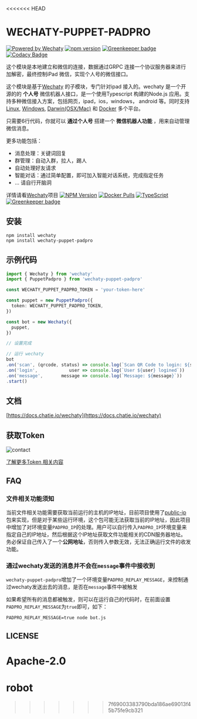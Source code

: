 <<<<<<< HEAD
# WECHATY-PUPPET-PADPRO

[![Powered by Wechaty](https://img.shields.io/badge/Powered%20By-Wechaty-blue.svg)](https://github.com/chatie/wechaty)
[![npm version](https://badge.fury.io/js/wechaty-puppet-padpro.svg)](https://badge.fury.io/js/wechaty-puppet-padpro)
[![Greenkeeper badge](https://badges.greenkeeper.io/botorange/wechaty-puppet-padpro.svg)](https://greenkeeper.io/)
[![Codacy Badge](https://api.codacy.com/project/badge/Grade/cb818825ff8146bab6a040febb5bd3c3)](https://app.codacy.com/app/windmemory/wechaty-puppet-padpro?utm_source=github.com&utm_medium=referral&utm_content=botorange/wechaty-puppet-padpro&utm_campaign=Badge_Grade_Settings)

这个模块是本地建立和微信的连接，数据通过GRPC 连接一个协议服务器来进行加解密，最终控制iPad 微信，实现个人号的微信接口。

这个模块是基于[Wechaty](https://github.com/Chatie/wechaty/) 的子模块，专门针对ipad 接入的。wechaty 是一个开源的的 **个人号** 微信机器人接口，是一个使用Typescript 构建的Node.js 应用。支持多种微信接入方案，包括网页，ipad，ios，windows， android 等。同时支持[Linux](https://travis-ci.com/chatie/wechaty), [Windows](https://ci.appveyor.com/project/chatie/wechaty), [Darwin\(OSX/Mac\)](https://travis-ci.com/chatie/wechaty) 和 [Docker](https://app.shippable.com/github/Chatie/wechaty) 多个平台。

只需要6行代码，你就可以 **通过个人号** 搭建一个 **微信机器人功能** ，用来自动管理微信消息。

更多功能包括：

* 消息处理：关键词回复
* 群管理：自动入群，拉人，踢人
* 自动处理好友请求
* 智能对话：通过简单配置，即可加入智能对话系统，完成指定任务
* ... 请自行开脑洞

详情请看[Wechaty](https://github.com/chatie/wechaty)项目 [![NPM Version](https://badge.fury.io/js/wechaty.svg)](https://badge.fury.io/js/wechaty) [![Docker Pulls](https://img.shields.io/docker/pulls/zixia/wechaty.svg?maxAge=2592000)](https://hub.docker.com/r/zixia/wechaty/) [![TypeScript](https://img.shields.io/badge/<%2F>-TypeScript-blue.svg)](https://www.typescriptlang.org/) [![Greenkeeper badge](https://badges.greenkeeper.io/Chatie/wechaty.svg)](https://greenkeeper.io/)

## 安装

```shell
npm install wechaty
npm install wechaty-puppet-padpro
```

## 示例代码

```ts
import { Wechaty } from 'wechaty'
import { PuppetPadpro } from 'wechaty-puppet-padpro'

const WECHATY_PUPPET_PADPRO_TOKEN = 'your-token-here'

const puppet = new PuppetPadpro({
  token: WECHATY_PUPPET_PADPRO_TOKEN,
})

const bot = new Wechaty({
  puppet,
})

// 设置完成

// 运行 wechaty
bot
.on('scan', (qrcode, status) => console.log(`Scan QR Code to login: ${status}\nhttps://api.qrserver.com/v1/create-qr-code/?data=${encodeURIComponent(qrcode)}`))
.on('login',            user => console.log(`User ${user} logined`))
.on('message',       message => console.log(`Message: ${message}`))
.start()
```

## 文档

[https://docs.chatie.io/wechaty](https://docs.chatie.io/wechaty)

## 获取Token

![contact](./image/contact.gif)

[了解更多Token 相关内容](https://github.com/lijiarui/wechaty-puppet-padchat/wiki/%E8%B4%AD%E4%B9%B0token)

## FAQ

### 文件相关功能须知

当前文件相关功能需要获取当前运行的主机的IP地址，目前项目使用了[public-ip](https://www.npmjs.com/package/public-ip)包来实现，但是对于某些运行环境，这个包可能无法获取当前的IP地址，因此项目中增加了对环境变量`PADPRO_IP`的处理。用户可以自行传入`PADPRO_IP`环境变量来指定自己的IP地址，然后根据这个IP地址获取文件功能相关的CDN服务器地址。务必保证自己传入了一个**公网地址**，否则传入参数无效，无法正确运行文件的收发功能。

### 通过wechaty发送的消息并不会在`message`事件中接收到

`wechaty-puppet-padpro`增加了一个环境变量`PADPRO_REPLAY_MESSAGE`，来控制通过wechaty发送出去的消息，是否在`message`事件中被触发

如果希望所有的消息都被触发，则可以在运行自己的代码时，在前面设置`PADPRO_REPLAY_MESSAGE`为`true`即可，如下：

```shell
PADPRO_REPLAY_MESSAGE=true node bot.js
```

## LICENSE

Apache-2.0
=======
# robot
>>>>>>> 7f69003383790bda186ae69013f45b75fe9cb321
